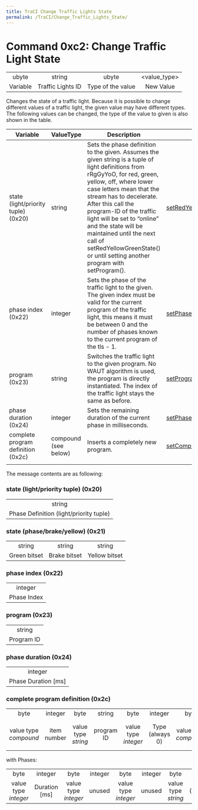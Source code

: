 ```yaml
---
title: TraCI Change Traffic Lights State
permalink: /TraCI/Change_Traffic_Lights_State/
---
```


Command 0xc2: Change Traffic Light State
========================================

|          |                   |                   |              |
|:--------:|:-----------------:|:-----------------:|:------------:|
|   ubyte  |       string      |       ubyte       | <value_type> |
| Variable | Traffic Lights ID | Type of the value |   New Value  |

Changes the state of a traffic light. Because it is possible to change different values of a traffic light, the given value may have different types. The following values can be changed, the type of the value to given is also shown in the table.

| Variable                            | ValueType            | Description                                                                                                                                                                                                                                                                                                                                                                                                                    | [Python Method](/TraCI/Interfacing_TraCI_from_Python "wikilink")                                                                                                                                                                            |
|-------------------------------------|----------------------|--------------------------------------------------------------------------------------------------------------------------------------------------------------------------------------------------------------------------------------------------------------------------------------------------------------------------------------------------------------------------------------------------------------------------------|---------------------------------------------------------------------------------------------------------------------------------------------------------------------------------------------------------------------------------------------|
| state (light/priority tuple) (0x20) | string               | Sets the phase definition to the given. Assumes the given string is a tuple of light definitions from rRgGyYoO, for red, green, yellow, off, where lower case letters mean that the stream has to decelerate. After this call the program-ID of the traffic light will be set to “online” and the state will be maintained until the next call of setRedYellowGreenState() or until setting another program with setProgram(). | [setRedYellowGreenState](http://www.sumo.dlr.de/daily/pydoc/traci._trafficlight.html#TrafficLightDomain-setRedYellowGreenState) [setLinkState](http://www.sumo.dlr.de/daily/pydoc/traci._trafficlight.html#TrafficLightDomain-setLinkState) |
| phase index (0x22)                  | integer              | Sets the phase of the traffic light to the given. The given index must be valid for the current program of the traffic light, this means it must be between 0 and the number of phases known to the current program of the tls - 1.                                                                                                                                                                                            | [setPhase](http://www.sumo.dlr.de/daily/pydoc/traci._trafficlight.html#TrafficLightDomain-setPhase)                                                                                                                                         |
| program (0x23)                      | string               | Switches the traffic light to the given program. No WAUT algorithm is used, the program is directly instantiated. The index of the traffic light stays the same as before.                                                                                                                                                                                                                                                     | [setProgram](http://www.sumo.dlr.de/daily/pydoc/traci._trafficlight.html#TrafficLightDomain-setProgram)                                                                                                                                     |
| phase duration (0x24)               | integer              | Sets the remaining duration of the current phase in milliseconds.                                                                                                                                                                                                                                                                                                                                                              | [setPhaseDuration](http://www.sumo.dlr.de/daily/pydoc/traci._trafficlight.html#TrafficLightDomain-setPhaseDuration)                                                                                                                         |
| complete program definition (0x2c)  | compound (see below) | Inserts a completely new program.                                                                                                                                                                                                                                                                                                                                                                                              | [setCompleteRedYellowGreenDefinition](http://www.sumo.dlr.de/daily/pydoc/traci._trafficlight.html#TrafficLightDomain-setCompleteRedYellowGreenDefinition)                                                                                   |
||

The message contents are as following:

### state (light/priority tuple) (0x20)

|                                         |
|:---------------------------------------:|
|                  string                 |
| Phase Definition (light/priority tuple) |

### state (phase/brake/yellow) (0x21)

|              |              |               |
|:------------:|:------------:|:-------------:|
|    string    |    string    |     string    |
| Green bitset | Brake bitset | Yellow bitset |

### phase index (0x22)

|             |
|:-----------:|
|   integer   |
| Phase Index |

### program (0x23)

|            |
|:----------:|
|   string   |
| Program ID |

### phase duration (0x24)

|                       |
|:---------------------:|
|        integer        |
| Phase Duration \[ms\] |

### complete program definition (0x2c)

|                       |             |                     |            |                      |                 |                       |                             |                      |             |                      |              |          |
|:---------------------:|:-----------:|:-------------------:|:----------:|:--------------------:|:---------------:|:---------------------:|:---------------------------:|:--------------------:|:-----------:|:--------------------:|:------------:|:--------:|
|          byte         |   integer   |         byte        |   string   |         byte         |     integer     |          byte         |           compound          |         byte         |   integer   |         byte         |    integer   | <phases> |
| value type *compound* | item number | value type *string* | program ID | value type *integer* | Type (always 0) | value type *compound* | Compound Length (always 0!) | value type *integer* | Phase Index | value type *integer* | Phase Number |  Phases  |

with Phases:

|                      |                 |                      |         |                      |         |                     |                              |
|:--------------------:|:---------------:|:--------------------:|:-------:|:--------------------:|:-------:|:-------------------:|:----------------------------:|
|         byte         |     integer     |         byte         | integer |         byte         | integer |         byte        |            string            |
| value type *integer* | Duration \[ms\] | value type *integer* |  unused | value type *integer* |  unused | value type *string* | State (light/priority-tuple) |

